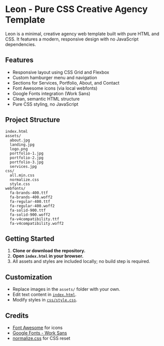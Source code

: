 # Leon - Pure CSS Creative Agency Template

Leon is a minimal, creative agency web template built with pure HTML and CSS. It features a modern, responsive design with no JavaScript dependencies.

## Features

- Responsive layout using CSS Grid and Flexbox
- Custom hamburger menu and navigation
- Sections for Services, Portfolio, About, and Contact
- Font Awesome icons (via local webfonts)
- Google Fonts integration (Work Sans)
- Clean, semantic HTML structure
- Pure CSS styling, no JavaScript

## Project Structure

```
index.html
assets/
  about.jpg
  landing.jpg
  logo.png
  portfolio-1.jpg
  portfolio-2.jpg
  portfolio-3.jpg
  services.jpg
css/
  all.min.css
  normalize.css
  style.css
webfonts/
  fa-brands-400.ttf
  fa-brands-400.woff2
  fa-regular-400.ttf
  fa-regular-400.woff2
  fa-solid-900.ttf
  fa-solid-900.woff2
  fa-v4compatibility.ttf
  fa-v4compatibility.woff2
```

## Getting Started

1. **Clone or download the repository.**
2. **Open `index.html` in your browser.**
3. All assets and styles are included locally; no build step is required.

## Customization

- Replace images in the `assets/` folder with your own.
- Edit text content in [`index.html`](index.html).
- Modify styles in [`css/style.css`](css/style.css).

## Credits

- [Font Awesome](https://fontawesome.com/) for icons
- [Google Fonts - Work Sans](https://fonts.google.com/specimen/Work+Sans)
- [normalize.css](https://necolas.github.io/normalize.css/) for CSS reset
